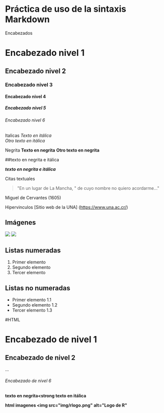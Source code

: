 # Práctica de uso de la sintaxis Markdown

Encabezados

# Encabezado nivel 1
## Encabezado nivel 2
### Encabezado nivel 3
#### Encabezado nivel 4
##### Encabezado nivel 5
###### Encabezado nivel 6



Italicas 
*Texto en itálica*   
_Otro texto en itálica_



Negrita
**Texto en negrita**
**Otro texto en negrita**




##texto en negrita e itálica

_**texto en negrita e itálica**_



Citas textuales
>"En un lugar de La Mancha,
>" de cuyo nombre no quiero acordarme..."

Miguel de Cervantes (1605)



Hipervinculos
[Sitio web de la UNA] (https://www.una.ac.cr/)



## Imágenes
![](https://upload.wikimedia.org/wikipedia/commons/thumb/1/1b/R_logo.svg/200px-R_logo.svg.png)
![](img7rlogo.png)


## Listas numeradas
1. Primer elemento
2. Segundo elemento
3. Tercer elemento 

## Listas no numeradas
- Primer elemento
 1.1
- Segundo elemento
 1.2
- Tercer elemento
 1.3


#HTML
<h1>Encabezado de nivel 1</h1>
<h2>Encabezado de nivel 2</h2>
...
<h6>Encabezado de nivel 6</h6>

<strong>texto en negrita<strong
<en> texto en itálica
  
  html imagenes
  <img src="img/rlogo.png" alt="Logo de R"
